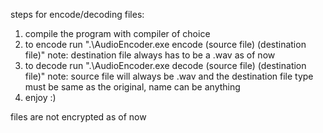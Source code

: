 steps for encode/decoding files:
1. compile the program with compiler of choice
2. to encode run ".\AudioEncoder.exe encode (source file) (destination file)"
     note: destination file always has to be a .wav as of now
3. to decode run ".\AudioEncoder.exe decode (source file) (destination file)"
     note: source file will always be .wav and the destination file type must be same as the original, name can be anything
4. enjoy :)

files are not encrypted as of now
